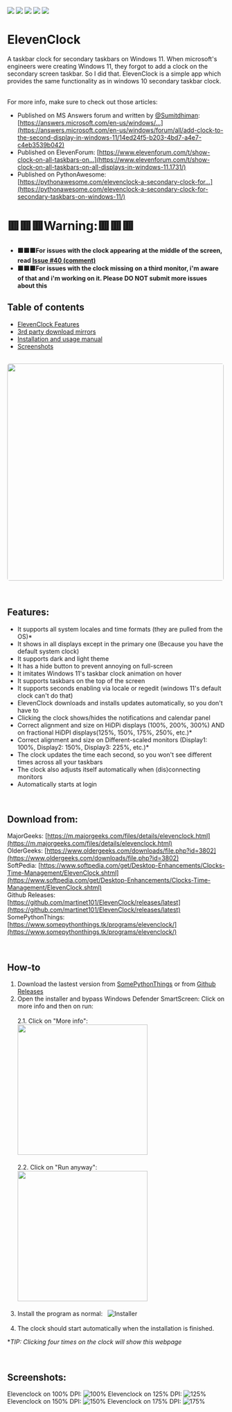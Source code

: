 [![](https://img.shields.io/github/downloads/martinet101/ElevenClock/total.svg?style=for-the-badge)](https://github.com/martinet101/ElevenClock/releases)
[![](https://img.shields.io/github/downloads-pre/martinet101/ElevenClock/latest/total?style=for-the-badge)](https://github.com/martinet101/ElevenClock/releases/latest)
[![](https://img.shields.io/github/issues/martinet101/ElevenClock?style=for-the-badge)](https://github.com/martinet101/ElevenClock/issues)
[![](https://img.shields.io/github/issues-closed/martinet101/ElevenClock?style=for-the-badge)](https://github.com/martinet101/ElevenClock/issues?q=is%3Aissue+is%3Aclosed)
[![](https://img.shields.io/github/v/release/martinet101/ElevenClock?style=for-the-badge)](https://github.com/martinet101/ElevenClock/releases/latest)
# ElevenClock
A taskbar clock for secondary taskbars on Windows 11. When microsoft's engineers were creating Windows 11, they forgot to add a clock on the secondary screen taskbar. So I did that. ElevenClock is a simple app which provides the same functionality as in windows 10 secondary taskbar clock.<br><br>

For more info, make sure to check out those articles:<br>
 - Published on MS Answers forum and written by [@Sumitdhiman](https://github.com/Sumitdhiman): [https://answers.microsoft.com/en-us/windows/...](https://answers.microsoft.com/en-us/windows/forum/all/add-clock-to-the-second-display-in-windows-11/14ed24f5-b203-4bd7-a4e7-c4eb3539b042)<br>
 - Published on ElevenForum: [https://www.elevenforum.com/t/show-clock-on-all-taskbars-on...](https://www.elevenforum.com/t/show-clock-on-all-taskbars-on-all-displays-in-windows-11.1731/)
 - Published on PythonAwesome: [https://pythonawesome.com/elevenclock-a-secondary-clock-for...](https://pythonawesome.com/elevenclock-a-secondary-clock-for-secondary-taskbars-on-windows-11/)

<b><h1 color=red>🟥🟥🟥Warning:🟥🟥🟥</h1>

- 🟥🟥🟥For issues with the clock appearing at the middle of the screen, read [Issue #40 (comment)](https://github.com/martinet101/ElevenClock/issues/40#issuecomment-939523493)<br>
- 🟥🟥🟥For issues with the clock missing on a third monitor, i'm aware of that and i'm working on it. Please DO NOT submit more issues about this
</b>

## Table of contents
   - [ElevenClock Features](#features)<br>
   - [3rd party download mirrors](#download)<br>
   - [Installation and usage manual](#how-to)<br>
   - [Screenshots](#screenshots)<br><br>

<img style="border-radius: 5px;" src=https://raw.githubusercontent.com/martinet101/SomePythonThings-Media/master/elevenclock/main.webp width=500>
<p id="features"></p><br>

## Features:
 - It supports all system locales and time formats (they are pulled from the OS)*
 - It shows in all displays except in the primary one (Because you have the default system clock)
 - It supports dark and light theme
 - It has a hide button to prevent annoying on full-screen
 - It imitates Windows 11's taskbar clock animation on hover
 - It supports taskbars on the top of the screen
 - It supports seconds enabling via locale or regedit (windows 11's default clock can't do that)
 - ElevenClock downloads and installs updates automatically, so you don't have to
 - Clicking the clock shows/hides the notifications and calendar panel
 - Correct alignment and size on HiDPi displays (100%, 200%, 300%) AND on fractional HiDPI displays(125%, 150%, 175%, 250%, etc.)*
 - Correct alignment and size on Different-scaled monitors (Display1: 100%, Display2: 150%, Display3: 225%, etc.)*
 - The clock updates the time each second, so you won't see different times across all your taskbars
 - The clock also adjusts itself automatically when (dis)connecting monitors
 - Automatically starts at login<br><p id="download"></p><br>

## Download from:
MajorGeeks: [https://m.majorgeeks.com/files/details/elevenclock.html](https://m.majorgeeks.com/files/details/elevenclock.html)<br>
OlderGeeks: [https://www.oldergeeks.com/downloads/file.php?id=3802](https://www.oldergeeks.com/downloads/file.php?id=3802)<br>
SoftPedia: [https://www.softpedia.com/get/Desktop-Enhancements/Clocks-Time-Management/ElevenClock.shtml](https://www.softpedia.com/get/Desktop-Enhancements/Clocks-Time-Management/ElevenClock.shtml)<br>
Github Releases: [https://github.com/martinet101/ElevenClock/releases/latest](https://github.com/martinet101/ElevenClock/releases/latest)<br>
SomePythonThings: [https://www.somepythonthings.tk/programs/elevenclock/](https://www.somepythonthings.tk/programs/elevenclock/)<br>
<p id="how-to"></p><br>

## How-to
 1. Download the lastest version from [SomePythonThings](https://www.somepythonthings.tk/programs/elevenclock/#downloadSection) or from [Github Releases](https://github.com/martinet101/ElevenClock/releases)
 2. Open the installer and bypass Windows Defender SmartScreen: Click on more info and then on run:<br><br>
     2.1.  Click on "More info":  &nbsp;&nbsp;&nbsp;&nbsp;&nbsp; &nbsp;&nbsp;&nbsp; <img src="https://github.com/martinet101/ElevenClock/blob/main/media/smartscreen1.jpg?raw=true" width=300><br><br>      2.2. Click on "Run anyway": &nbsp;&nbsp;&nbsp;&nbsp;&nbsp;&nbsp;&nbsp;<img src="https://github.com/martinet101/ElevenClock/blob/main/media/smartscreen2.jpg?raw=true" width=300><br><br>
 3. Install the program as normal: &nbsp;    ![Installer](https://github.com/martinet101/ElevenClock/blob/main/media/elevenclock_7.png?raw=true)<br><br>
 4. The clock should start automatically when the installation is finished.

   **TIP: Clicking four times on the clock will show this webpage*<br>

<p id="screenshots"></p><br>

## Screenshots:
Elevenclock on 100% DPI: ![100%](https://github.com/martinet101/ElevenClock/blob/main/media/elevenclock_1.png?raw=true)
Elevenclock on 125% DPI: ![125%](https://github.com/martinet101/ElevenClock/blob/main/media/elevenclock_2.png?raw=true)
Elevenclock on 150% DPI: ![150%](https://github.com/martinet101/ElevenClock/blob/main/media/elevenclock_3.png?raw=true)
Elevenclock on 175% DPI: ![175%](https://github.com/martinet101/ElevenClock/blob/main/media/elevenclock_4.png?raw=true)
